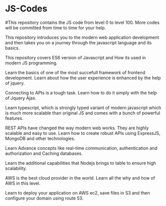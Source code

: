 # JS-Codes
#This repository contains the JS code from level 0 to level 100. 
More codes will be committed from time to time for your help.

This repository introduces you to the modern web application development 
and then takes you on a journey through the javascript language 
and its basics.

This repository covers ES6 version of Javascript and How its used in modern JS programming.

Learn the basics of one of the most succefull framework of frontend development.
Learn about how the user experience is enhanced by the help of jquery.

Connecting to APIs is a tough task. Learn how to do it simply with the help of Jquery Ajax.

Learn typescript, which is strongly typed variant of modern javascript which is much more scalable than 
original JS and comes with a bunch of powerful features.

REST APIs have changed the way modern web works. They are highly scalable and easy to use.
Learn how to create robust APIs using ExpressJS, MongoDB and other technologies.

Learn Advance concepts like real-time communication, authentication and authorization and Caching databases.

Learn the additional capabilities that Nodejs brings to table to ensure high scalability.

AWS is the best cloud provider in the world. Learn all the why and how of AWS in this level.

Learn to deploy your application on AWS ec2, save files in S3 and then configure your domain using route 53.

